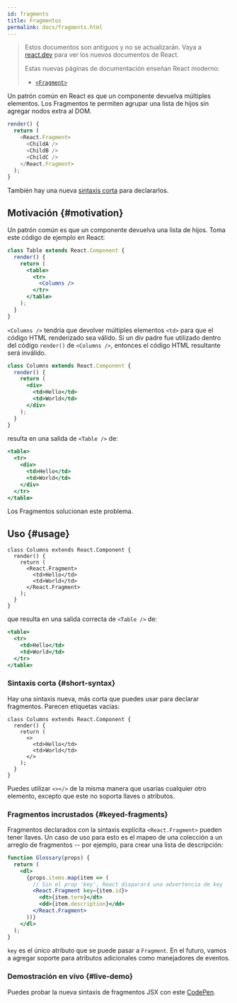 ```yaml
---
id: fragments
title: Fragmentos
permalink: docs/fragments.html
---
```


<div class="scary">

> Estos documentos son antiguos y no se actualizarán. Vaya a [react.dev](https://es.react.dev/) para ver los nuevos documentos de React.
> 
> Estas nuevas páginas de documentación enseñan React moderno:
>
> - [`<Fragment>`](https://es.react.dev/reference/react/Fragment)

</div>

Un patrón común en React es que un componente devuelva múltiples elementos. Los Fragmentos te permiten agrupar una lista de hijos sin agregar nodos extra al DOM.

```js
render() {
  return (
    <React.Fragment>
      <ChildA />
      <ChildB />
      <ChildC />
    </React.Fragment>
  );
}
```

También hay una nueva [sintaxis corta](#short-syntax) para declararlos.

## Motivación {#motivation}

Un patrón común es que un componente devuelva una lista de hijos. Toma este código de ejemplo en React:

```jsx
class Table extends React.Component {
  render() {
    return (
      <table>
        <tr>
          <Columns />
        </tr>
      </table>
    );
  }
}
```

`<Columns />` tendría que devolver múltiples elementos `<td>` para que el código HTML renderizado sea válido. Si un div padre fue utilizado dentro del código `render()` de `<Columns />`, entonces el código HTML resultante será inválido.

```jsx
class Columns extends React.Component {
  render() {
    return (
      <div>
        <td>Hello</td>
        <td>World</td>
      </div>
    );
  }
}
```

resulta en una salida de `<Table />` de:

```jsx
<table>
  <tr>
    <div>
      <td>Hello</td>
      <td>World</td>
    </div>
  </tr>
</table>
```

Los Fragmentos solucionan este problema.

## Uso {#usage}

```jsx{4,7}
class Columns extends React.Component {
  render() {
    return (
      <React.Fragment>
        <td>Hello</td>
        <td>World</td>
      </React.Fragment>
    );
  }
}
```

que resulta en una salida correcta de `<Table />` de:

```jsx
<table>
  <tr>
    <td>Hello</td>
    <td>World</td>
  </tr>
</table>
```

### Sintaxis corta {#short-syntax}

Hay una sintaxis nueva, más corta que puedes usar para declarar fragmentos. Parecen etiquetas vacías:

```jsx{4,7}
class Columns extends React.Component {
  render() {
    return (
      <>
        <td>Hello</td>
        <td>World</td>
      </>
    );
  }
}
```

Puedes utilizar `<></>` de la misma manera que usarías cualquier otro elemento, excepto que este no soporta llaves o atributos.

### Fragmentos incrustados {#keyed-fragments}

Fragmentos declarados con la sintaxis explícita `<React.Fragment>` pueden tener llaves. Un caso de uso para esto es el mapeo de una colección a un arreglo de fragmentos -- por ejemplo, para crear una lista de descripción:

```jsx
function Glossary(props) {
  return (
    <dl>
      {props.items.map(item => (
        // Sin el prop 'key', React disparará una advertencia de key
        <React.Fragment key={item.id}>
          <dt>{item.term}</dt>
          <dd>{item.description}</dd>
        </React.Fragment>
      ))}
    </dl>
  );
}
```

`key` es el único atributo que se puede pasar a `Fragment`. En el futuro, vamos a agregar soporte para atributos adicionales como manejadores de eventos.

### Demostración en vivo {#live-demo}

Puedes probar la nueva sintaxis de fragmentos JSX con este [CodePen](https://codepen.io/reactjs/pen/VrEbjE?editors=1000).
